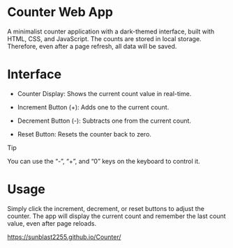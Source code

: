 # Counter Web App

A minimalist counter application with a dark-themed interface, built with HTML, CSS, and JavaScript. The counts are stored in local storage. Therefore, even after a page refresh, all data will be saved.

# Interface

- Counter Display: Shows the current count value in real-time.

- Increment Button (+): Adds one to the current count.

- Decrement Button (-): Subtracts one from the current count.

- Reset Button: Resets the counter back to zero.

> [!TIP]
> You can use the “-”, “+”, and “0” keys on the keyboard to control it.

# Usage

Simply click the increment, decrement, or reset buttons to adjust the counter. The app will display the current count and remember the last count value, even after page reloads.

https://sunblast2255.github.io/Counter/

